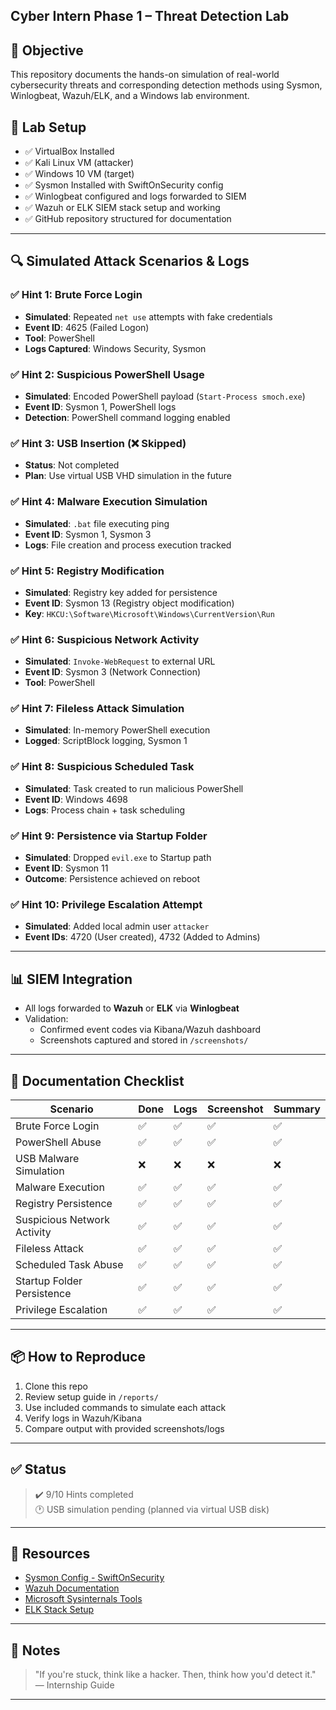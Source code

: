 ## Cyber Intern Phase 1 – Threat Detection Lab

## 🎯 Objective
This repository documents the hands-on simulation of real-world cybersecurity threats and corresponding detection methods using Sysmon, Winlogbeat, Wazuh/ELK, and a Windows lab environment.

## 🧰 Lab Setup
- ✅ VirtualBox Installed
- ✅ Kali Linux VM (attacker)
- ✅ Windows 10 VM (target)
- ✅ Sysmon Installed with SwiftOnSecurity config
- ✅ Winlogbeat configured and logs forwarded to SIEM
- ✅ Wazuh or ELK SIEM stack setup and working
- ✅ GitHub repository structured for documentation


---

## 🔍 Simulated Attack Scenarios & Logs

### ✅ Hint 1: Brute Force Login
- **Simulated**: Repeated `net use` attempts with fake credentials
- **Event ID**: 4625 (Failed Logon)
- **Tool**: PowerShell
- **Logs Captured**: Windows Security, Sysmon

### ✅ Hint 2: Suspicious PowerShell Usage
- **Simulated**: Encoded PowerShell payload (`Start-Process smoch.exe`)
- **Event ID**: Sysmon 1, PowerShell logs
- **Detection**: PowerShell command logging enabled

### ✅ Hint 3: USB Insertion (❌ Skipped)
- **Status**: Not completed
- **Plan**: Use virtual USB VHD simulation in the future

### ✅ Hint 4: Malware Execution Simulation
- **Simulated**: `.bat` file executing ping
- **Event ID**: Sysmon 1, Sysmon 3
- **Logs**: File creation and process execution tracked

### ✅ Hint 5: Registry Modification
- **Simulated**: Registry key added for persistence
- **Event ID**: Sysmon 13 (Registry object modification)
- **Key**: `HKCU:\Software\Microsoft\Windows\CurrentVersion\Run`

### ✅ Hint 6: Suspicious Network Activity
- **Simulated**: `Invoke-WebRequest` to external URL
- **Event ID**: Sysmon 3 (Network Connection)
- **Tool**: PowerShell

### ✅ Hint 7: Fileless Attack Simulation
- **Simulated**: In-memory PowerShell execution
- **Logged**: ScriptBlock logging, Sysmon 1

### ✅ Hint 8: Suspicious Scheduled Task
- **Simulated**: Task created to run malicious PowerShell
- **Event ID**: Windows 4698
- **Logs**: Process chain + task scheduling

### ✅ Hint 9: Persistence via Startup Folder
- **Simulated**: Dropped `evil.exe` to Startup path
- **Event ID**: Sysmon 11
- **Outcome**: Persistence achieved on reboot

### ✅ Hint 10: Privilege Escalation Attempt
- **Simulated**: Added local admin user `attacker`
- **Event IDs**: 4720 (User created), 4732 (Added to Admins)

---

## 📊 SIEM Integration
- All logs forwarded to **Wazuh** or **ELK** via **Winlogbeat**
- Validation:
  - Confirmed event codes via Kibana/Wazuh dashboard
  - Screenshots captured and stored in `/screenshots/`

---

## 📝 Documentation Checklist
| Scenario                      | Done | Logs | Screenshot | Summary |
|------------------------------|------|------|------------|---------|
| Brute Force Login            | ✅   | ✅   | ✅         | ✅      |
| PowerShell Abuse             | ✅   | ✅   | ✅         | ✅      |
| USB Malware Simulation       | ❌   | ❌   | ❌         | ❌      |
| Malware Execution            | ✅   | ✅   | ✅         | ✅      |
| Registry Persistence         | ✅   | ✅   | ✅         | ✅      |
| Suspicious Network Activity  | ✅   | ✅   | ✅         | ✅      |
| Fileless Attack              | ✅   | ✅   | ✅         | ✅      |
| Scheduled Task Abuse         | ✅   | ✅   | ✅         | ✅      |
| Startup Folder Persistence   | ✅   | ✅   | ✅         | ✅      |
| Privilege Escalation         | ✅   | ✅   | ✅         | ✅      |

---

## 📦 How to Reproduce
1. Clone this repo
2. Review setup guide in `/reports/`
3. Use included commands to simulate each attack
4. Verify logs in Wazuh/Kibana
5. Compare output with provided screenshots/logs

---

## ✅ Status
> ✔️ 9/10 Hints completed  
> 🕐 USB simulation pending (planned via virtual USB disk)

---

## 📎 Resources
- [Sysmon Config - SwiftOnSecurity](https://github.com/SwiftOnSecurity/sysmon-config)
- [Wazuh Documentation](https://documentation.wazuh.com/)
- [Microsoft Sysinternals Tools](https://docs.microsoft.com/en-us/sysinternals/)
- [ELK Stack Setup](https://www.elastic.co/what-is/elk-stack)

---

## 🧠 Notes
> "If you're stuck, think like a hacker. Then, think how you'd detect it." — Internship Guide

---



